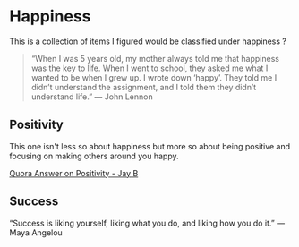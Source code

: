 # Happiness

This is a collection of items I figured would be classified under happiness ?

> “When I was 5 years old, my mother always told me that happiness was the key to life. When I went to school, they asked me what I wanted to be when I grew up. I wrote down ‘happy’. They told me I didn’t understand the assignment, and I told them they didn’t understand life.”
> ― John Lennon

## Positivity

This one isn't less so about happiness but more so about being positive and focusing on making others around you happy.

[Quora Answer on Positivity - Jay B](http://qr.ae/8zWeOj)

## Success

“Success is liking yourself, liking what you do, and liking how you do it.”
― Maya Angelou
